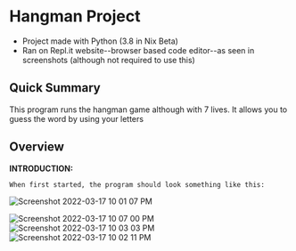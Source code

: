 # Hangman Project

* Project made with Python (3.8 in Nix Beta)
* Ran on Repl.it website--browser based code editor--as seen in screenshots (although not required to use this)

## Quick Summary

This program runs the hangman game although with 7 lives. It allows you to guess the word by using your letters

## Overview

**INTRODUCTION:**

    When first started, the program should look something like this:

![Screenshot 2022-03-17 10 01 07 PM](https://user-images.githubusercontent.com/101522498/158925616-6fcc12f8-3c92-4f60-8ed0-412dc3698aaa.png)

![Screenshot 2022-03-17 10 07 00 PM](https://user-images.githubusercontent.com/101522498/158925612-786a2c40-a7db-4dee-8003-ec439ded88c0.png)
![Screenshot 2022-03-17 10 03 03 PM](https://user-images.githubusercontent.com/101522498/158925614-e745c1bf-bcda-4c04-97d6-24dc04a5bb2c.png)
![Screenshot 2022-03-17 10 02 11 PM](https://user-images.githubusercontent.com/101522498/158925615-3a8a2fc7-f4ef-4b9d-956c-76e1cf495aa5.png)

